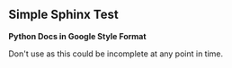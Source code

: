 ## Simple Sphinx Test

**Python Docs in Google Style Format**

Don't use as this could be incomplete at any point in time.
